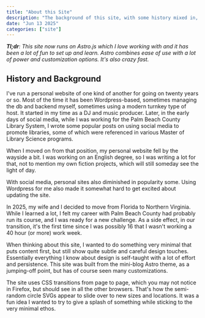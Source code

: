 ```yaml
---
title: "About this Site"
description: "The background of this site, with some history mixed in, and some details about the latest update to Astro.js."
date: "Jun 13 2025"
categories: ["site"]
---
```


_**Tl;dr**: This site now runs on Astro.js which I love working with and it has been a lot of fun to set up and learn. Astro combines ease of use with a lot of power and customization options. It's also crazy fast._

## History and Background

I've run a personal website of one kind of another for going on twenty years or so. Most of the time it has been Wordpress-based, sometimes managing the db and backend myself, sometimes using a modern turnkey type of host. It started in my time as a DJ and music producer. Later, in the early days of social media, while I was working for the Palm Beach County Library System, I wrote some popular posts on using social media to promote libraries, some of which were referenced in various Master of Library Science programs.

When I moved on from that position, my personal website fell by the wayside a bit. I was working on an English degree, so I was writing a lot for that, not to mention my own fiction projects, which will still someday see the light of day.

With social media, personal sites also diminished in popularity some. Using Wordpress for me also made it somewhat hard to get excited about updating the site.

In 2025, my wife and I decided to move from Florida to Northern Virginia. While I learned a lot, I felt my career with Palm Beach County had probably run its course, and I was ready for a new challenge. As a side effect, in our transition, it's the first time since I was possibly 16 that I wasn't working a 40 hour (or more) work week.

When thinking about this site, I wanted to do something very minimal that puts content first, but still show quite subtle and careful design touches. Essentially everything I know about design is self-taught with a lot of effort and persistence. This site was built from the mini-blog Astro theme, as a jumping-off point, but has of course seen many customizations.

The site uses CSS transitions from page to page, which you may not notice in Firefox, but should see in all the other browsers. That's how the semi-random circle SVGs appear to slide over to new sizes and locations. It was a fun idea I wanted to try to give a splash of something while sticking to the very minimal ethos.
